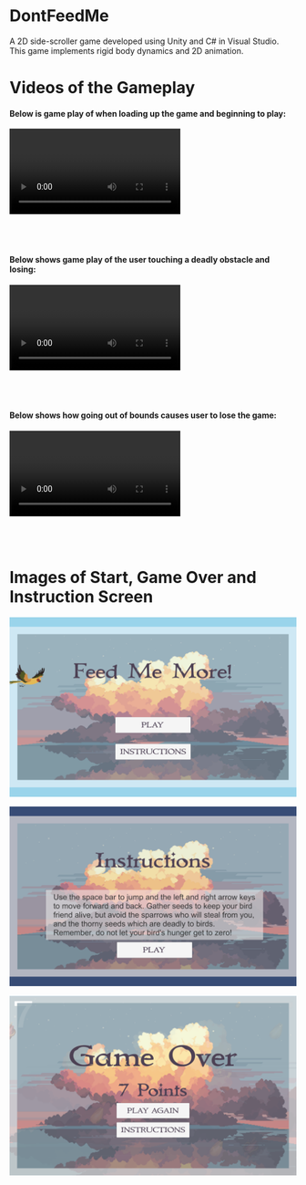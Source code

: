 # DontFeedMe
A 2D side-scroller game developed using Unity and C# in Visual Studio. This game implements rigid body dynamics and 2D animation.

# Videos of the Gameplay

#### Below is game play of when loading up the game and beginning to play:
[<video controls>
	 <video src="https://github.com/SophShan/Gameplay1.mov" width="352" height="720"></video>
	Your browser does not support the video.
</video>](https://github.com/user-attachments/assets/1806fda4-5037-4e48-95d3-140ba780728e
)

<br><br>

#### Below shows game play of the user touching a deadly obstacle and losing:
[<video controls>
	  <source src="[Gameplay2.mov](https://github.com/SophShan/DontFeedMe/blob/main/Gameplay2.mov)" type="video/mp4">
	Your browser does not support the video.
</video>](https://github.com/user-attachments/assets/c9c05dcd-1312-460d-8d5a-c1428437d8ca
)

<br> <br>

#### Below shows how going out of bounds causes user to lose the game: 
[<video controls>
	  <source src="https://github.com/SophShan/Gameplay3.mov" type="video/mp4">
	Your browser does not support the video.
</video>](https://github.com/user-attachments/assets/bc49d214-893b-4d69-bc34-e29d03947046
)

<br><br>

# Images of Start, Game Over and Instruction Screen
![Game Start Screen](Gamestart.png)

![Game Instructions Screen](Instructions.png)

![Game Over Screen](Gameover.png)
